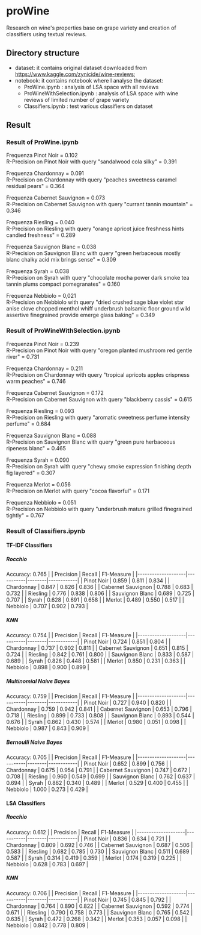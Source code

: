 # proWine
Research on wine's properties base on grape variety and creation of classifiers using textual reviews.

## Directory structure

* dataset: it contains original dataset downloaded from https://www.kaggle.com/zynicide/wine-reviews;
* notebook: it contains notebook where I analyse the dataset:
  * ProWine.ipynb : analysis of LSA space with all reviews
  * ProWineWithSelection.ipynb : analysis of LSA space with wine reviews of limited number of grape variety
  * Classifiers.ipynb : test various classifiers on dataset 

## Result

### Result of ProWine.ipynb
Frequenza Pinot Noir =  0.102  
R-Precision on Pinot Noir with query "sandalwood cola silky" = 0.391

Frequenza Chardonnay =  0.091  
R-Precision on Chardonnay with query "peaches sweetness caramel residual pears" = 0.364

Frequenza Cabernet Sauvignon =  0.073  
R-Precision on Cabernet Sauvignon with query "currant tannin mountain" = 0.346

Frequenza Riesling =  0.040  
R-Precision on Riesling with query "orange apricot juice freshness hints candied freshness" = 0.289

Frequenza Sauvignon Blanc =  0.038  
R-Precision on Sauvignon Blanc with query "green herbaceous mostly blanc chalky acid mix brings sense" = 0.309

Frequenza Syrah =  0.038  
R-Precision on Syrah with query "chocolate mocha power dark smoke tea tannin plums compact pomegranates" = 0.160

Frequenza Nebbiolo = 0,021  
R-Precision on Nebbiolo with query "dried crushed sage blue violet star anise clove chopped menthol whiff underbrush balsamic floor ground wild assertive finegrained provide emerge glass baking" = 0.349

### Result of ProWineWithSelection.ipynb
Frequenza Pinot Noir =  0.239  
R-Precision on Pinot Noir with query "oregon planted mushroom red gentle river" = 0.731

Frequenza Chardonnay =  0.211  
R-Precision on Chardonnay with query "tropical apricots apples crispness warm peaches" = 0.746

Frequenza Cabernet Sauvignon =  0.172  
R-Precision on Cabernet Sauvignon with query "blackberry cassis" = 0.615

Frequenza Riesling =  0.093  
R-Precision on Riesling with query "aromatic sweetness perfume intensity perfume" = 0.684

Frequenza Sauvignon Blanc =  0.088  
R-Precision on Sauvignon Blanc with query "green pure herbaceous ripeness blanc" = 0.465

Frequenza Syrah =  0.090  
R-Precision on Syrah with query "chewy smoke expression finishing depth fig layered" = 0.307

Frequenza Merlot =  0.056  
R-Precision on Merlot with query "cocoa flavorful" = 0.171

Frequenza Nebbiolo = 0.051  
R-Precision on Nebbiolo with query "underbrush mature grilled finegrained tightly" = 0.767

### Result of Classifiers.ipynb
#### TF-IDF Classifiers
##### Rocchio 
Accuracy: 0.765
|                    | Precision | Recall | F1-Measure |
|--------------------|-----------|--------|------------|
| Pinot Noir         | 0.859     | 0.811  | 0.834      |
| Chardonnay         | 0.847     | 0.826  | 0.836      |
| Cabernet Sauvignon | 0.788     | 0.683  | 0.732      |
| Riesling           | 0.776     | 0.838  | 0.806      |
| Sauvignon Blanc    | 0.689     | 0.725  | 0.707      |
| Syrah              | 0.628     | 0.691  | 0.658      |
| Merlot             | 0.489     | 0.550  | 0.517      |
| Nebbiolo           | 0.707     | 0.902  | 0.793      |

##### KNN 
Accuracy: 0.754
|                    | Precision | Recall | F1-Measure |
|--------------------|-----------|--------|------------|
| Pinot Noir         | 0.724     | 0.851  | 0.804      |
| Chardonnay         | 0.737     | 0.902  | 0.811      |
| Cabernet Sauvignon | 0.651     | 0.815  | 0.724      |
| Riesling           | 0.842     | 0.761  | 0.800      |
| Sauvignon Blanc    | 0.833     | 0.587  | 0.689      |
| Syrah              | 0.826     | 0.448  | 0.581      |
| Merlot             | 0.850     | 0.231  | 0.363      |
| Nebbiolo           | 0.898     | 0.900  | 0.899      |

##### Multinomial Naive Bayes 
Accuracy: 0.759
|                    | Precision | Recall | F1-Measure |
|--------------------|-----------|--------|------------|
| Pinot Noir         | 0.727     | 0.940  | 0.820      |
| Chardonnay         | 0.759     | 0.942  | 0.841      |
| Cabernet Sauvignon | 0.653     | 0.796  | 0.718      |
| Riesling           | 0.899     | 0.733  | 0.808      |
| Sauvignon Blanc    | 0.893     | 0.544  | 0.676      |
| Syrah              | 0.862     | 0.430  | 0.574      |
| Merlot             | 0.980     | 0.051  | 0.098      |
| Nebbiolo           | 0.987     | 0.843  | 0.909      |

##### Bernoulli Naive Bayes 
Accuracy: 0.705
|                    | Precision | Recall | F1-Measure |
|--------------------|-----------|--------|------------|
| Pinot Noir         | 0.652     | 0.899  | 0.756      |
| Chardonnay         | 0.675     | 0.954  | 0.791      |
| Cabernet Sauvignon | 0.747     | 0.672  | 0.708      |
| Riesling           | 0.960     | 0.549  | 0.699      |
| Sauvignon Blanc    | 0.762     | 0.637  | 0.694      |
| Syrah              | 0.862     | 0.340  | 0.489      |
| Merlot             | 0.529     | 0.400  | 0.455      |
| Nebbiolo           | 1.000     | 0.273  | 0.429      |

#### LSA Classifiers

##### Rocchio 
Accuracy: 0.612
|                    | Precision | Recall | F1-Measure |
|--------------------|-----------|--------|------------|
| Pinot Noir         | 0.836     | 0.634  | 0.721      |
| Chardonnay         | 0.809     | 0.692  | 0.746      |
| Cabernet Sauvignon | 0.687     | 0.506  | 0.583      |
| Riesling           | 0.682     | 0.785  | 0.730      |
| Sauvignon Blanc    | 0.511     | 0.689  | 0.587      |
| Syrah              | 0.314     | 0.419  | 0.359      |
| Merlot             | 0.174     | 0.319  | 0.225      |
| Nebbiolo           | 0.628     | 0.783  | 0.697      |

##### KNN 
Accuracy: 0.706
|                    | Precision | Recall | F1-Measure |
|--------------------|-----------|--------|------------|
| Pinot Noir         | 0.745     | 0.845  | 0.792      |
| Chardonnay         | 0.764     | 0.890  | 0.822      |
| Cabernet Sauvignon | 0.592     | 0.774  | 0.671      |
| Riesling           | 0.790     | 0.758  | 0.773      |
| Sauvignon Blanc    | 0.765     | 0.542  | 0.635      |
| Syrah              | 0.472     | 0.268  | 0.342      |
| Merlot             | 0.353     | 0.057  | 0.098      |
| Nebbiolo           | 0.842     | 0.778  | 0.809      |
